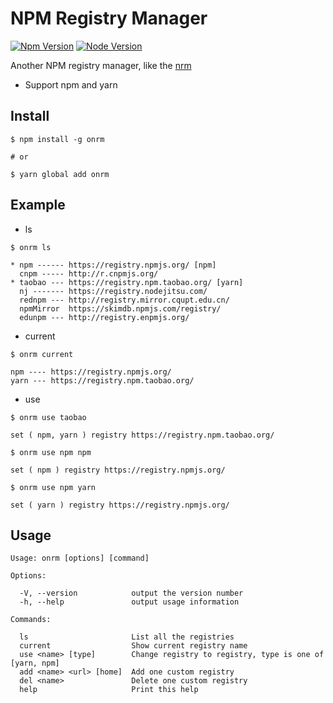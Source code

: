 # NPM Registry Manager

[![Npm Version](https://img.shields.io/badge/latest-v1.0.5-brightgreen.svg)](https://github.com/cwxyz007/onrm)
[![Node Version](https://img.shields.io/badge/node-8.x-brightgreen.svg)](https://nodejs.org)

Another NPM registry manager, like the [nrm](https://github.com/Pana/nrm)

- Support npm and yarn

## Install

```
$ npm install -g onrm

# or

$ yarn global add onrm
```

## Example

- ls

```
$ onrm ls

* npm ------ https://registry.npmjs.org/ [npm]
  cnpm ----- http://r.cnpmjs.org/
* taobao --- https://registry.npm.taobao.org/ [yarn]
  nj ------- https://registry.nodejitsu.com/
  rednpm --- http://registry.mirror.cqupt.edu.cn/
  npmMirror  https://skimdb.npmjs.com/registry/
  edunpm --- http://registry.enpmjs.org/
```

- current

```
$ onrm current

npm ---- https://registry.npmjs.org/
yarn --- https://registry.npm.taobao.org/
```

- use

```
$ onrm use taobao

set ( npm, yarn ) registry https://registry.npm.taobao.org/

$ onrm use npm npm

set ( npm ) registry https://registry.npmjs.org/

$ onrm use npm yarn

set ( yarn ) registry https://registry.npmjs.org/
```

## Usage

```
Usage: onrm [options] [command]

Options:

  -V, --version            output the version number
  -h, --help               output usage information

Commands:

  ls                       List all the registries
  current                  Show current registry name
  use <name> [type]        Change registry to registry, type is one of [yarn, npm]
  add <name> <url> [home]  Add one custom registry
  del <name>               Delete one custom registry
  help                     Print this help
```
